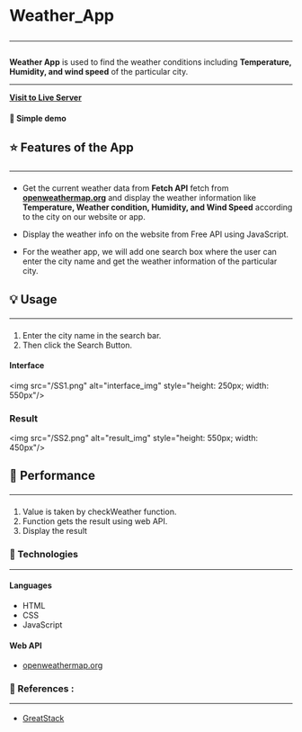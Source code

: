 # Weather_App <hr/>

**Weather App** is used to find the weather conditions including **Temperature, Humidity, and wind speed** of the particular city. <hr/>

**[Visit to Live Server](https://bhashibandara95.github.io/BhashiBandara95_weather_app/)**
<br>

#### 🎥 Simple demo

<!--
<img src= alt="simple demo"/>
-->

## ⭐ Features of the App <hr/>

- Get the current weather data from **Fetch API** fetch from **[openweathermap.org](https://openweathermap.org/)** and display the weather information like **Temperature, Weather condition, Humidity, and Wind Speed** according to the city on our website or app.

- Display the weather info on the website from Free API using JavaScript.

- For the weather app, we will add one search box where the user can enter the city name and get the weather information of the particular city.

## 💡 Usage <hr/>

1. Enter the city name in the search bar.
2. Then click the Search Button.

#### Interface <br/>

<img src="/SS1.png" alt="interface_img" style="height: 250px; width: 550px"/> <br>

### Result

<img src="/SS2.png" alt="result_img" style="height: 550px; width: 450px"/> <br/>

## 🚀 Performance <hr/>

1. Value is taken by checkWeather function.
2. Function gets the result using web API.
3. Display the result

### 🧰 Technologies <hr/>

#### Languages

- HTML
- CSS
- JavaScript
   <br/>

#### Web API

- [openweathermap.org](https://openweathermap.org/)

### 📖 References : <hr/>

- [GreatStack](https://youtu.be/MIYQR-Ybrn4?si=tENMMdNROXwV0de9)
